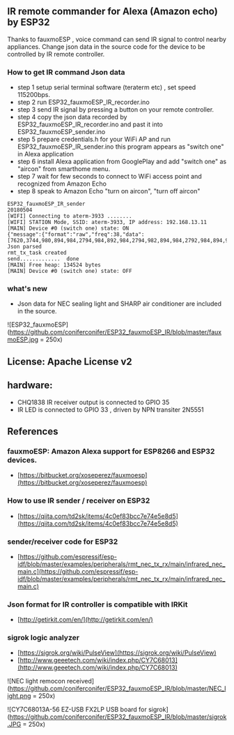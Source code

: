 ## IR remote commander for Alexa (Amazon echo) by ESP32
 Thanks to fauxmoESP , voice command can send IR signal to control nearby appliances.
 Change json data in the source code for the device to be controlled by IR remote controller.
 
### How to get IR command Json data 
- step 1 setup serial terminal software (teraterm etc) , set speed 115200bps.
- step 2 run ESP32_fauxmoESP_IR_recorder.ino
- step 3 send IR signal by pressing a button on your remote controller.
- step 4 copy the json data recorded by ESP32_fauxmoESP_IR_recorder.ino and past it into ESP32_fauxmoESP_sender.ino
- step 5 prepare credentials.h for your WiFi AP and run ESP32_fauxmoESP_IR_sender.ino 
         this program appears as "switch one" in Alexa application
- step 6 install Alexa application from GooglePlay and add "switch one" as "aircon" from smarthome menu.
- step 7 wait for few seconds to connect to WiFi access point and recognized from Amazon Echo
- step 8 speak to Amazon Echo "turn on aircon", "turn off aircon"

```
ESP32_fauxmoESP_IR_sender
20180504
[WIFI] Connecting to aterm-3933 ........
[WIFI] STATION Mode, SSID: aterm-3933, IP address: 192.168.13.11
[MAIN] Device #0 (switch one) state: ON
{"message":{"format":"raw","freq":38,"data":[7620,3744,980,894,984,2794,984,892,984,2794,982,894,984,2792,984,894,984,2792,984,894,984,2794,982,894,984,2794,982,2792,982,894,986,2792,982,894,986,2794,980,2792,982,2794,982,2794,982,894,984,894,984,2794,982,2792,982,894,986,894,984,894,984,894,986,2790,984,894,984,894,984,896,984,2794,982,2792,984,2790,984,894,984,894,984,894,984,894,986,894,984,2792,984,894,984,894,984,894,984,2794,984,892,984,894,986,892,984,896,984,2794,982,894,984,894,984,894,986,2786,986,894,984,894,986,894,984,894,984,894,986,892,986,894,984,894,986,892,984,894,986,892,986,894,984,894,984,2794,982,894,986,892,986,892,986,894,984,894,986,892,986,894,984,894,984,894,984,894,986,892,986,2792,984,894,982,896,984,894,984,894,984,896,984,894,984,894,984,894,984,896,986,892,984,2792,984,894,984,2792,984,2790,984,2792,984,2794,982,2790,984,894,986,892,986,894,984,894,984,894,984,894,984,896,984,0]},"hostname":"IRKitD2A4","deviceid":"XXXXXXXX"}
Json parsed
rmt_tx_task created
send.............  done
[MAIN] Free heap: 134524 bytes
[MAIN] Device #0 (switch one) state: OFF
```

### what's new
- Json data for NEC sealing light and SHARP air conditioner are included in the source.

![ESP32_fauxmoESP](https://github.com/coniferconifer/ESP32_fauxmoESP_IR/blob/master/fauxmoESP.jpg = 250x)

## License: Apache License v2

## hardware: 
- CHQ1838 IR receiver output is connected to GPIO 35
- IR LED is connected to GPIO 33 , driven by NPN transiter 2N5551
  
## References

### fauxmoESP: Amazon Alexa support for ESP8266 and ESP32 devices.  
- [https://bitbucket.org/xoseperez/fauxmoesp](https://bitbucket.org/xoseperez/fauxmoesp)

### How to use IR sender / receiver on ESP32
- [https://qiita.com/td2sk/items/4c0ef83bcc7e74e5e8d5](https://qiita.com/td2sk/items/4c0ef83bcc7e74e5e8d5)
### sender/receiver code for ESP32
- [https://github.com/espressif/esp-idf/blob/master/examples/peripherals/rmt_nec_tx_rx/main/infrared_nec_main.c](https://github.com/espressif/esp-idf/blob/master/examples/peripherals/rmt_nec_tx_rx/main/infrared_nec_main.c)  
### Json format for IR controller is compatible with IRKit
- [http://getirkit.com/en/](http://getirkit.com/en/)
  
### sigrok logic analyzer
- [https://sigrok.org/wiki/PulseView](https://sigrok.org/wiki/PulseView)
- [http://www.geeetech.com/wiki/index.php/CY7C68013](http://www.geeetech.com/wiki/index.php/CY7C68013)

![NEC light remocon received](https://github.com/coniferconifer/ESP32_fauxmoESP_IR/blob/master/NEC_light.png = 250x)

![CY7C68013A-56 EZ-USB FX2LP USB board for sigrok](https://github.com/coniferconifer/ESP32_fauxmoESP_IR/blob/master/sigrok.JPG = 250x)
